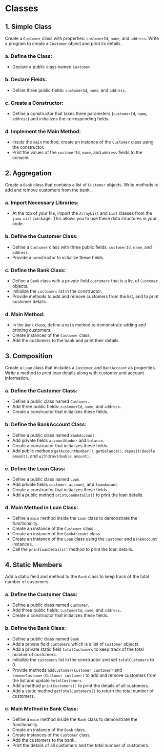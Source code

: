 # Classes

## 1. Simple Class
Create a `Customer` class with properties: `customerId`, `name`, and `address`. Write a program to create a `Customer` object and print its details.

### a. Define the Class:
- Declare a public class named `Customer`.

### b. Declare Fields:
- Define three public fields: `customerId`, `name`, and `address`.

### c. Create a Constructor:
- Define a constructor that takes three parameters (`customerId`, `name`, `address`) and initializes the corresponding fields.

### d. Implement the Main Method:
- Inside the `main` method, create an instance of the `Customer` class using the constructor.
- Print the values of the `customerId`, `name`, and `address` fields to the console.

## 2. Aggregation
Create a `Bank` class that contains a list of `Customer` objects. Write methods to add and remove customers from the bank.

### a. Import Necessary Libraries:
- At the top of your file, import the `ArrayList` and `List` classes from the `java.util` package. This allows you to use these data structures in your code.

### b. Define the Customer Class:
- Define a `Customer` class with three public fields: `customerId`, `name`, and `address`.
- Provide a constructor to initialize these fields.

### c. Define the Bank Class:
- Define a `Bank` class with a private field `customers` that is a list of `Customer` objects.
- Initialize the `customers` list in the constructor.
- Provide methods to add and remove customers from the list, and to print customer details.

### d. Main Method:
- In the `Bank` class, define a `main` method to demonstrate adding and printing customers.
- Create instances of the `Customer` class.
- Add the customers to the bank and print their details.

## 3. Composition
Create a `Loan` class that includes a `Customer` and `BankAccount` as properties. Write a method to print loan details along with customer and account information.

### a. Define the Customer Class:
- Define a public class named `Customer`.
- Add three public fields: `customerId`, `name`, and `address`.
- Create a constructor that initializes these fields.

### b. Define the BankAccount Class:
- Define a public class named `BankAccount`.
- Add private fields `accountNumber` and `balance`.
- Create a constructor that initializes these fields.
- Add public methods `getAccountNumber()`, `getBalance()`, `deposit(double amount)`, and `withdraw(double amount)`.

### c. Define the Loan Class:
- Define a public class named `Loan`.
- Add private fields `customer`, `account`, and `loanAmount`.
- Create a constructor that initializes these fields.
- Add a public method `printLoanDetails()` to print the loan details.

### d. Main Method in Loan Class:
- Define a `main` method inside the `Loan` class to demonstrate the functionality.
- Create an instance of the `Customer` class.
- Create an instance of the `BankAccount` class.
- Create an instance of the `Loan` class using the `Customer` and `BankAccount` instances.
- Call the `printLoanDetails()` method to print the loan details.

## 4. Static Members
Add a static field and method to the `Bank` class to keep track of the total number of customers.

### a. Define the Customer Class:
- Define a public class named `Customer`.
- Add three public fields: `customerId`, `name`, and `address`.
- Create a constructor that initializes these fields.

### b. Define the Bank Class:
- Define a public class named `Bank`.
- Add a private field `customers` which is a list of `Customer` objects.
- Add a private static field `totalCustomers` to keep track of the total number of customers.
- Initialize the `customers` list in the constructor and set `totalCustomers` to 0.
- Provide methods `addCustomer(Customer customer)` and `removeCustomer(Customer customer)` to add and remove customers from the list and update `totalCustomers`.
- Add a method `printCustomers()` to print the details of all customers.
- Add a static method `getTotalCustomers()` to return the total number of customers.

### c. Main Method in Bank Class:
- Define a `main` method inside the `Bank` class to demonstrate the functionality.
- Create an instance of the `Bank` class.
- Create instances of the `Customer` class.
- Add the customers to the bank.
- Print the details of all customers and the total number of customers.
